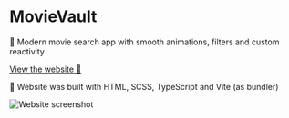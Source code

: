 # MovieVault

:movie_camera: Modern movie search app with smooth animations, filters and custom reactivity

[View the website :eyes:](https://crucials.github.io/movie-vault)

:hammer: Website was built with HTML, SCSS, TypeScript and Vite (as bundler)

![Website screenshot](https://user-images.githubusercontent.com/83793845/232193912-5bf648d8-f77e-4a51-929b-462ba2aff502.png)
